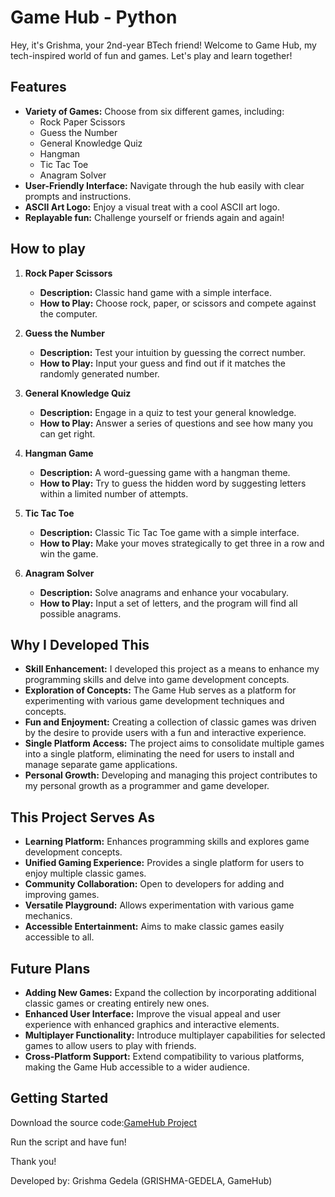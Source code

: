 <!-- Game Hub README -->

# Game Hub - Python

Hey, it's Grishma, your 2nd-year BTech friend! Welcome to Game Hub, my tech-inspired world of fun and games. Let's play and learn together!

## Features

- **Variety of Games:** Choose from six different games, including:
  - Rock Paper Scissors
  - Guess the Number
  - General Knowledge Quiz
  - Hangman
  - Tic Tac Toe
  - Anagram Solver
- **User-Friendly Interface:** Navigate through the hub easily with clear prompts and instructions.
- **ASCII Art Logo:** Enjoy a visual treat with a cool ASCII art logo.
- **Replayable fun:** Challenge yourself or friends again and again!

## How to play

1. **Rock Paper Scissors**
   - **Description:** Classic hand game with a simple interface.
   - **How to Play:** Choose rock, paper, or scissors and compete against the computer.

2. **Guess the Number**
   - **Description:** Test your intuition by guessing the correct number.
   - **How to Play:** Input your guess and find out if it matches the randomly generated number.

3. **General Knowledge Quiz**
   - **Description:** Engage in a quiz to test your general knowledge.
   - **How to Play:** Answer a series of questions and see how many you can get right.

4. **Hangman Game**
   - **Description:** A word-guessing game with a hangman theme.
   - **How to Play:** Try to guess the hidden word by suggesting letters within a limited number of attempts.

5. **Tic Tac Toe**
   - **Description:** Classic Tic Tac Toe game with a simple interface.
   - **How to Play:** Make your moves strategically to get three in a row and win the game.

6. **Anagram Solver**
   - **Description:** Solve anagrams and enhance your vocabulary.
   - **How to Play:** Input a set of letters, and the program will find all possible anagrams.

## Why I Developed This

- **Skill Enhancement:** I developed this project as a means to enhance my programming skills and delve into game development concepts.
- **Exploration of Concepts:** The Game Hub serves as a platform for experimenting with various game development techniques and concepts.
- **Fun and Enjoyment:** Creating a collection of classic games was driven by the desire to provide users with a fun and interactive experience.
- **Single Platform Access:** The project aims to consolidate multiple games into a single platform, eliminating the need for users to install and manage separate game applications.
- **Personal Growth:** Developing and managing this project contributes to my personal growth as a programmer and game developer.

## This Project Serves As

- **Learning Platform:** Enhances programming skills and explores game development concepts.
- **Unified Gaming Experience:** Provides a single platform for users to enjoy multiple classic games.
- **Community Collaboration:** Open to developers for adding and improving games.
- **Versatile Playground:** Allows experimentation with various game mechanics.
- **Accessible Entertainment:** Aims to make classic games easily accessible to all.

## Future Plans

- **Adding New Games:** Expand the collection by incorporating additional classic games or creating entirely new ones.
- **Enhanced User Interface:** Improve the visual appeal and user experience with enhanced graphics and interactive elements.
- **Multiplayer Functionality:** Introduce multiplayer capabilities for selected games to allow users to play with friends.
- **Cross-Platform Support:** Extend compatibility to various platforms, making the Game Hub accessible to a wider audience.

## Getting Started

Download the source code:[GameHub Project](https://github.com/GRISHMA-GEDELA/GameHub-Python.git)

Run the script and have fun!

Thank you!

Developed by: Grishma Gedela (GRISHMA-GEDELA, GameHub)
